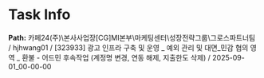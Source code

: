 # Task Info

**Path:** 카페24(주)\본사사업장\[CG]MI본부\마케팅센터\성장전략그룹\그로스파트너팀 / hjhwang01 / [323933] 광고 인프라 구축 및 운영 _ 예외 관리 및 대면_민감 협의 영역 _ 환불 - 어드민 후속작업 (계정명 변경, 연동 해제, 지출한도 삭제) / 2025-09-01_00-00-00

